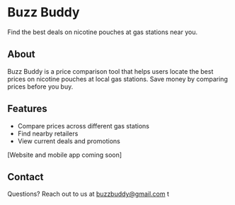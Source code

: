 # Buzz Buddy

Find the best deals on nicotine pouches at gas stations near you.

## About

Buzz Buddy is a price comparison tool that helps users locate the best prices on nicotine pouches at local gas stations. Save money by comparing prices before you buy.

## Features
- Compare prices across different gas stations
- Find nearby retailers
- View current deals and promotions

[Website and mobile app coming soon]

## Contact
 Questions? Reach out to us at buzzbuddy@gmail.com
 t